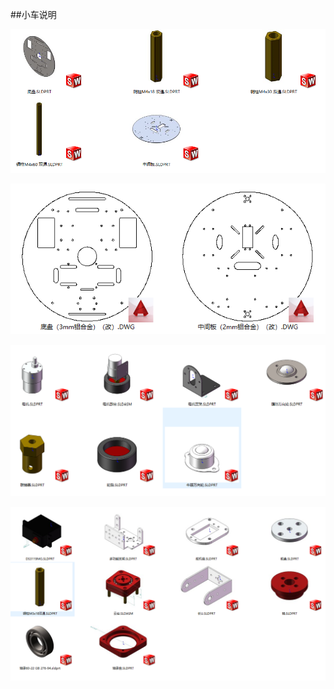 ##小车说明


![车身部分](./image/车身部分.png)

![底盘金属加工图纸](./image/底盘金属加工图纸.png)

![动力部分](./image/动力部分.png)

![云台部分](./image/云台部分.png)